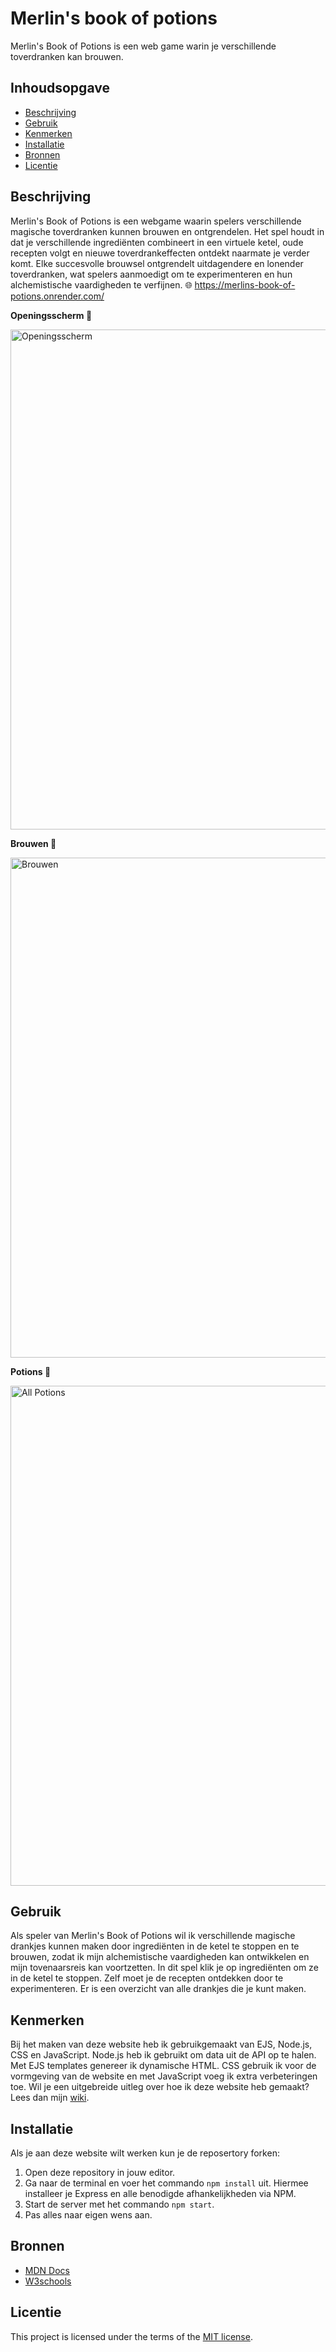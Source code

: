 <!---- > _Fork_ deze leertaak en ga aan de slag. Onderstaande outline ga je gedurende deze taak in jouw eigen GitHub omgeving uitwerken. De instructie vind je in: [docs/INSTRUCTIONS.md](docs/INSTRUCTIONS.md) --->

# Merlin's book of potions
Merlin's Book of Potions is een web game warin je verschillende toverdranken kan brouwen.

## Inhoudsopgave
  * [Beschrijving](#beschrijving)
  * [Gebruik](#gebruik)
  * [Kenmerken](#kenmerken)
  * [Installatie](#installatie)
  * [Bronnen](#bronnen)
  * [Licentie](#licentie)

## Beschrijving
<!-- Bij Beschrijving staat kort beschreven wat voor project het is en wat je hebt gemaakt -->
Merlin's Book of Potions is een webgame waarin spelers verschillende magische toverdranken kunnen brouwen en ontgrendelen. Het spel houdt in dat je verschillende ingrediënten combineert in een virtuele ketel, oude recepten volgt en nieuwe toverdrankeffecten ontdekt naarmate je verder komt. Elke succesvolle brouwsel ontgrendelt uitdagendere en lonender toverdranken, wat spelers aanmoedigt om te experimenteren en hun alchemistische vaardigheden te verfijnen.  🌐 https://merlins-book-of-potions.onrender.com/

<!-- Voeg een mooie poster visual toe 📸 -->
**Openingsscherm 📸**

<img width="800" alt="Openingsscherm" src="https://github.com/zoepje/proof-of-concept/assets/144004461/6b0a7915-8d75-4ba9-a9ed-30cb1b0702a1">

**Brouwen 📸**

<img width="800" alt="Brouwen" src="https://github.com/zoepje/proof-of-concept/assets/144004461/0155c334-8593-445e-a50e-717a44650eb3">

**Potions 📸**

<img width="800" alt="All Potions" src="https://github.com/zoepje/proof-of-concept/assets/144004461/4af3e94e-befc-4f89-90f0-128b4c92537a">

<!-- Voeg een link toe naar Github Pages 🌐-->

## Gebruik
<!-- Bij Gebruik staat de user story, hoe het werkt en wat je er mee kan. -->
Als speler van Merlin's Book of Potions wil ik verschillende magische drankjes kunnen maken door ingrediënten in de ketel te stoppen en te brouwen, zodat ik mijn alchemistische vaardigheden kan ontwikkelen en mijn tovenaarsreis kan voortzetten.
In dit spel klik je op ingrediënten om ze in de ketel te stoppen. Zelf moet je de recepten ontdekken door te experimenteren. Er is een overzicht van alle drankjes die je kunt maken. 

## Kenmerken
<!-- Bij Kenmerken staat welke technieken zijn gebruikt en hoe. Wat is de HTML structuur? Wat zijn de belangrijkste dingen in CSS? Wat is er met JS gedaan en hoe? Misschien heb je iets met NodeJS gedaan, of heb je een framwork of library gebruikt? -->
Bij het maken van deze website heb ik gebruikgemaakt van EJS, Node.js, CSS en JavaScript. Node.js heb ik gebruikt om data uit de API op te halen. Met EJS templates genereer ik dynamische HTML. CSS gebruik ik voor de vormgeving van de website en met JavaScript voeg ik extra verbeteringen toe. Wil je een uitgebreide uitleg over hoe ik deze website heb gemaakt? Lees dan mijn [wiki](https://github.com/zoepje/proof-of-concept/wiki/3.-Bouwen).

## Installatie
<!-- Bij Instalatie staat hoe een andere developer aan jouw repo kan werken -->
Als je aan deze website wilt werken kun je de reposertory forken:
1. Open deze repository in jouw editor.
1. Ga naar de terminal en voer het commando `npm install` uit. Hiermee installeer je Express en alle benodigde afhankelijkheden via NPM.
1. Start de server met het commando `npm start`.
1. Pas alles naar eigen wens aan.

## Bronnen
* [MDN Docs](https://developer.mozilla.org/en-US/)
* [W3schools](https://www.w3schools.com/)

## Licentie

This project is licensed under the terms of the [MIT license](./LICENSE).
